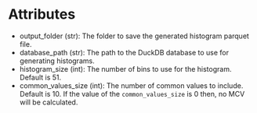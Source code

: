 



# Attributes
- output_folder (str): The folder to save the generated histogram parquet
    file.
- database_path (str): The path to the DuckDB database to use for generating
    histograms.
- histogram_size (int): The number of bins to use for the histogram.
    Default is 51.
- common_values_size (int): The number of common values to include. 
Default is 10. If the value of the `common_values_size` is 0 then, no
MCV will be calculated. 